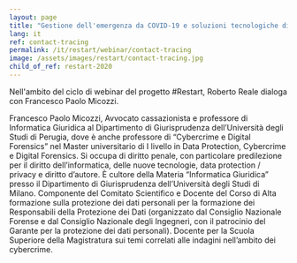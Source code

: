 ```yaml
---
layout: page
title: "Gestione dell'emergenza da COVID-19 e soluzioni tecnologiche di contact tracing"
lang: it
ref: contact-tracing
permalink: /it/restart/webinar/contact-tracing
image: /assets/images/restart/contact-tracing.jpg
child_of_ref: restart-2020
---
```


Nell'ambito del ciclo di webinar del progetto #Restart, Roberto Reale dialoga con Francesco Paolo Micozzi.

Francesco Paolo Micozzi, Avvocato cassazionista e professore di Informatica Giuridica al Dipartimento di Giurisprudenza dell’Università degli Studi di Perugia, dove è anche professore di “Cybercrime e Digital Forensics” nel Master universitario di I livello in Data Protection, Cybercrime e Digital Forensics. Si occupa di diritto penale, con particolare predilezione per il diritto dell’informatica, delle nuove tecnologie, data protection / privacy e diritto d’autore. È cultore della Materia “Informatica Giuridica” presso il Dipartimento di Giurisprudenza dell’Università degli Studi di Milano. Componente del Comitato Scientifico e Docente del Corso di Alta formazione sulla protezione dei dati personali per la formazione dei Responsabili della Protezione dei Dati (organizzato dal Consiglio Nazionale Forense e dal Consiglio Nazionale degli Ingegneri, con il patrocinio del Garante per la protezione dei dati personali). Docente per la Scuola Superiore della Magistratura sui temi correlati alle indagini nell’ambito dei cybercrime.
